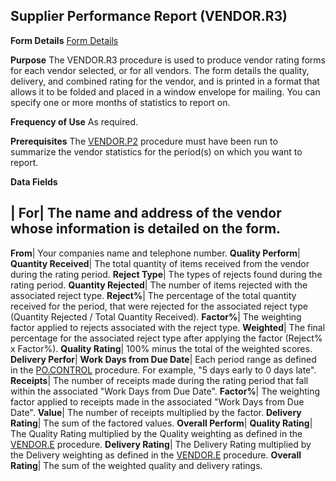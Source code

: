 ## Supplier Performance Report (VENDOR.R3)
<PageHeader />

**Form Details**
[Form Details](../VENDOR-R3-1/README.md)

**Purpose**
The VENDOR.R3 procedure is used to produce vendor rating forms for each vendor
selected, or for all vendors. The form details the quality, delivery, and
combined rating for the vendor, and is printed in a format that allows it to
be folded and placed in a window envelope for mailing. You can specify one or
more months of statistics to report on.

**Frequency of Use**
As required.

**Prerequisites**
The [VENDOR.P2](../VENDOR-P2/README.md) procedure must have been run to summarize the
vendor statistics for the period(s) on which you want to report.

**Data Fields**

| **For**|  The name and address of the vendor whose information is detailed
on the form.
-  
**From**|  Your companies name and telephone number.
**Quality Perform**|
**Quantity Received**|  The total quantity of items received from the vendor
during the rating period.
**Reject Type**|  The types of rejects found during the rating period.
**Quantity Rejected**|  The number of items rejected with the associated
reject type.
**Reject%**|  The percentage of the total quantity received for the period,
that were rejected for the associated reject type (Quantity Rejected / Total
Quantity Received).
**Factor%**|  The weighting factor applied to rejects associated with the
reject type.
**Weighted**|  The final percentage for the associated reject type after
applying the factor (Reject% x Factor%).
**Quality Rating**|  100% minus the total of the weighted scores.
**Delivery Perfor**|
**Work Days from Due Date**|  Each period range as defined in the
[PO.CONTROL](../PO-CONTROL/README.md) procedure. For example, "5 days early to 0 days
late".
**Receipts**|  The number of receipts made during the rating period that fall
within the associated "Work Days from Due Date".
**Factor%**|  The weighting factor applied to receipts made in the associated
"Work Days from Due Date".
**Value**|  The number of receipts multiplied by the factor.
**Delivery Rating**|  The sum of the factored values.
**Overall Perform**|
**Quality Rating**|  The Quality Rating multiplied by the Quality weighting as
defined in the [VENDOR.E](../VENDOR-E/README.md) procedure.
**Delivery Rating**|  The Delivery Rating multiplied by the Delivery weighting
as defined in the [VENDOR.E](../VENDOR-E/README.md) procedure.
**Overall Rating**|  The sum of the weighted quality and delivery ratings.

<badge text= "Version 8.10.57 " vertical="middle" />

<PageFooter />
